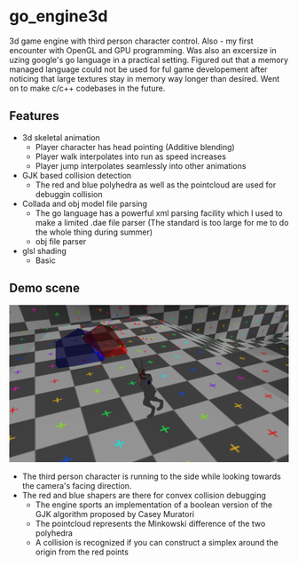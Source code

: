 go_engine3d
========

3d game engine with third person character control. Also - my first encounter with OpenGL and GPU programming. Was also an excersize in uzing google's go language in a practical setting. Figured out that a memory managed language could not be used for ful game developement after noticing that large textures stay in memory way longer than desired. Went on to make c/c++ codebases in the future.

## Features

* 3d skeletal animation
  - Player character has head pointing (Additive blending)
  - Player walk interpolates into run as speed increases
  - Player jump interpolates seamlessly into other animations
* GJK based collision detection
  - The red and blue polyhedra as well as the pointcloud are used for debuggin collision
* Collada and obj model file parsing
  - The go language has a powerful xml parsing facility which I used to make a limited .dae file parser (The standard is too large for me to do the whole thing during summer)
  - obj file parser
* glsl shading
  - Basic

## Demo scene

![Screenshot](docs/character_control_and_collision_detection.png "Third person character on test map beside collision debug geometry")

* The third person character is running to the side while looking towards the camera's facing direction. 
* The red and blue shapers are there for convex collision debugging
  - The engine sports an implementation of a boolean version of the GJK algorithm proposed by Casey Muratori
  - The pointcloud represents the Minkowski difference of the two polyhedra
  - A collision is recognized if you can construct a simplex around the origin from the red points
